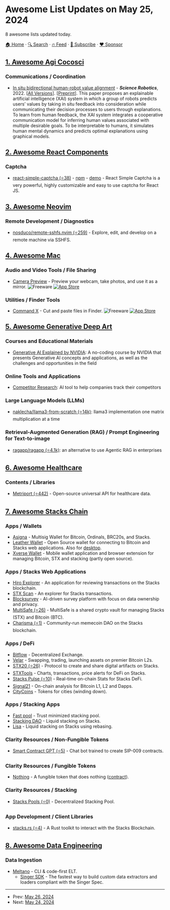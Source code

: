 # Awesome List Updates on May 25, 2024

8 awesome lists updated today.

[🏠 Home](/README.md) · [🔍 Search](https://www.trackawesomelist.com/search/) · [🔥 Feed](https://www.trackawesomelist.com/rss.xml) · [📮 Subscribe](https://trackawesomelist.us17.list-manage.com/subscribe?u=d2f0117aa829c83a63ec63c2f&id=36a103854c) · [❤️  Sponsor](https://github.com/sponsors/theowenyoung)



## [1. Awesome Agi Cocosci](/content/YuzheSHI/awesome-agi-cocosci/README.md)

### Communications / Coordination

*   [In situ bidirectional human-robot value alignment](https://www.science.org/doi/full/10.1126/scirobotics.abm4183) - ***Science Robotics***, 2022. \[[All Versions](https://scholar.google.com/scholar?cluster=18342339995965564405)]. \[[Preprint](https://par.nsf.gov/servlets/purl/10351399)]. This paper proposes an explainable artificial intelligence (XAI) system in which a group of robots predicts users’ values by taking in situ feedback into consideration while communicating their decision processes to users through explanations. To learn from human feedback, the XAI system integrates a cooperative communication model for inferring human values associated with multiple desirable goals. To be interpretable to humans, it simulates human mental dynamics and predicts optimal explanations using graphical models.

## [2. Awesome React Components](/content/brillout/awesome-react-components/README.md)

### Captcha

*   [react-simple-captcha (⭐38)](https://github.com/masroorejaz/react-simple-captcha) - [npm](https://www.npmjs.com/package/react-simple-captcha) - [demo](https://www.scriptse.com/blog/add-captcha-in-reactjs-application/react-simple-captcha-demo/) - React Simple Captcha is a very powerful, highly customizable and easy to use captcha for React JS.

## [3. Awesome Neovim](/content/rockerBOO/awesome-neovim/README.md)

### Remote Development / Diagnostics

*   [nosduco/remote-sshfs.nvim (⭐259)](https://github.com/nosduco/remote-sshfs.nvim) - Explore, edit, and develop on a remote machine via SSHFS.

## [4. Awesome Mac](/content/jaywcjlove/awesome-mac/README.md)

### Audio and Video Tools / File Sharing

*   [Camera Preview](https://sindresorhus.com/camera-preview) - Preview your webcam, take photos, and use it as a mirror. ![Freeware](https://jaywcjlove.github.io/sb/ico/min-free.svg "Freeware") [![App Store](https://jaywcjlove.github.io/sb/ico/min-app-store.svg "App Store Software")](https://apps.apple.com/app/id1632827132)

### Utilities / Finder Tools

*   [Command X](https://sindresorhus.com/command-x) - Cut and paste files in Finder. ![Freeware](https://jaywcjlove.github.io/sb/ico/min-free.svg "Freeware") [![App Store](https://jaywcjlove.github.io/sb/ico/min-app-store.svg "App Store Software")](https://apps.apple.com/app/id1666327168)

## [5. Awesome Generative Deep Art](/content/filipecalegario/awesome-generative-deep-art/README.md)

### Courses and Educational Materials

*   [Generative AI Explained by NVIDIA](https://learn.nvidia.com/courses/course-detail?course_id=course-v1:DLI+S-FX-07+V1): A no-coding course by NVIDIA that presents Generative AI concepts and applications, as well as the challenges and opportunities in the field

### Online Tools and Applications

*   [Competitor Research](https://www.competitoresearch.com): AI tool to help companies track their competitors

### Large Language Models (LLMs)

*   [naklecha/llama3-from-scratch (⭐14k)](https://github.com/naklecha/llama3-from-scratch): llama3 implementation one matrix multiplication at a time

### Retrieval-Augmented Generation (RAG) / Prompt Engineering for Text-to-image

*   [ragapp/ragapp (⭐4.1k)](https://github.com/ragapp/ragapp): an alternative to use Agentic RAG in enterprises

## [6. Awesome Healthcare](/content/kakoni/awesome-healthcare/README.md)

### Contents / Libraries

*   [Metriport (⭐442)](https://github.com/metriport/metriport) - Open-source universal API for healthcare data.

## [7. Awesome Stacks Chain](/content/friedger/awesome-stacks-chain/README.md)

### Apps / Wallets

*   [Asigna](https://asigna.io/) - Multisig Wallet for Bitcoin, Ordinals, BRC20s, and Stacks.
*   [Leather Wallet](https://leather.io/install-extension) - Open Source wallet for connecting to Bitcoin and Stacks web applications. Also for [desktop](https://leather.io/install-desktop).
*   [Xverse Wallet](https://www.xverse.app/) - Mobile wallet application and browser extension for managing Bitcoin, STX and stacking (partly open source).

### Apps / Stacks Web Applications

*   [Hiro Explorer](https://explorer.hiro.so/?chain=mainnet) - An application for reviewing transactions on the Stacks blockchain.
*   [STX Scan](https://stxscan.co/) - An explorer for Stacks transactions.
*   [Blocksurvey](https://blocksurvey.io/) - AI-driven survey platform with focus on data ownership and privacy.
*   [MultiSafe (⭐26)](https://github.com/Trust-Machines/multisafe) - MultiSafe is a shared crypto vault for managing Stacks (STX) and Bitcoin (BTC).
*   [Charisma (⭐1)](https://github.com/pointblankdev/dungeon-master) - Community-run memecoin DAO on the Stacks blockchain.

### Apps / DeFi

*   [Bitflow](https://www.bitflow.finance/) - Decentralized Exchange.
*   [Velar](https://www.velar.co/) - Swapping, trading, launching assets on premier Bitcoin L2s.
*   [STX20 (⭐26)](https://github.com/fess-v/stx20-standard) - Protocol to create and share digital artifacts on Stacks.
*   [STXTools](https://stxtools.io/) - Charts, transactions, price alerts for DeFi on Stacks.
*   [Stacks Pulse (⭐10)](https://github.com/pradel/stackspulse) - Real-time on-chain Stats for Stacks DeFi.
*   [Signal21](https://signal21.io/) - On-chain analysis for Bitcoin L1, L2 and Dapps.
*   [CityCoins](https://minecitycoins.com) - Tokens for cities (winding down).

### Apps / Stacking Apps

*   [Fast pool](https://fastpool.org/) - Trust minimized stacking pool.
*   [Stacking DAO](https://www.stackingdao.com/) - Liquid stacking on Stacks.
*   [Lisa](https://app.lisalab.io) - Liquid stacking on Stacks using rebasing.

### Clarity Resources / Non-Fungible Tokens

*   [Smart Contract GPT (⭐5)](https://github.com/Markeljan/smart-contract-gpt) - Chat bot trained to create SIP-009 contracts.

### Clarity Resources / Fungible Tokens

*   [Nothing](https://nothingtoken.xyz/) - A fungible token that does nothing ([contract](https://explorer.hiro.so/txid/SP32AEEF6WW5Y0NMJ1S8SBSZDAY8R5J32NBZFPKKZ.nope?chain=mainnet)).

### Clarity Resources / Stacking

*   [Stacks Pools (⭐0)](https://github.com/degen-lab/stacks-pools) - Decentralized Stacking Pool.

### App Development / Client Libraries

*   [stacks.rs (⭐4)](https://github.com/52/stacks.rs) - A Rust toolkit to interact with the Stacks Blockchain.

## [8. Awesome Data Engineering](/content/igorbarinov/awesome-data-engineering/README.md)

### Data Ingestion

*   [Meltano](https://meltano.com/) - CLI & code-first ELT.
    *   [Singer SDK](https://sdk.meltano.com) - The fastest way to build custom data extractors and loaders compliant with the Singer Spec.

---

- Prev: [May 26, 2024](/content/2024/05/26/README.md)
- Next: [May 24, 2024](/content/2024/05/24/README.md)